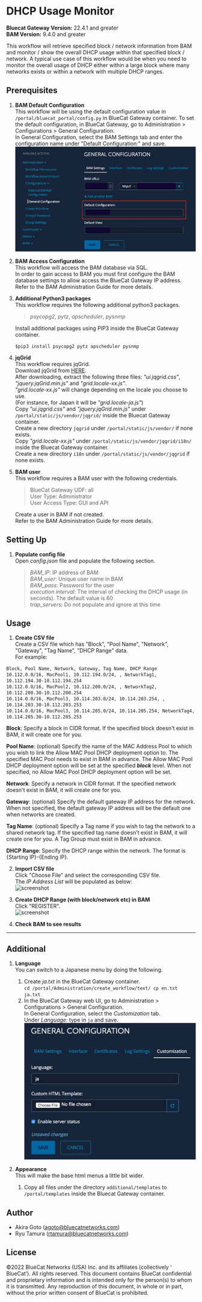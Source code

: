 # DHCP Usage Monitor

**Bluecat Gateway Version:** 22.4.1 and greater  
**BAM Version:** 9.4.0 and greater

This workflow will retrieve specified block / network information from BAM and monitor / show the overall DHCP usage within that specified block / network. A typical use case of this workflow would be when you need to monitor the overall usage of DHCP either within a large block where many networks exists or within a network with multiple DHCP ranges.

## Prerequisites

1. **BAM Default Configuration**  
   This workflow will be using the default configuration value in `/portal/bluecat_portal/config.py` in BlueCat Gateway container. To set the default configuration, in BlueCat Gateway, go to Administration > Configurations > General Configuration.  
   In General Configuration, select the BAM Settings tab and enter the configuration name under "Default Configuration:" and save.  
   ![screenshot](img/BAM_default_settings.jpg?raw=true 'BAM_default_settings')

2. **BAM Access Configuration**  
   This workflow will access the BAM database via SQL.  
   In order to gain access to BAM you must first configure the BAM database settings to allow access the BlueCat Gateway IP address.  
   Refer to the BAM Administration Guide for more details.

3. **Additional Python3 packages**  
   This workflow requires the following additional python3 packages.

   > _psycopg2_, _pytz_, _apscheduler_, _pysnmp_

   Install additional packages using PIP3 inside the BlueCat Gateway container.

   ```
   $pip3 install psycopg2 pytz apscheduler pysnmp
   ```

4. **jqGrid**  
   This workflow requires jqGrid.  
   Download jqGrid from [HERE](http://www.trirand.com/blog/?page_id=6).  
   After downloading, extract the following three files: _"ui.jqgrid.css"_, _"jquery.jqGrid.min.js"_ and _"grid.locale-xx.js"_.  
   _"grid.locale-xx.js"_ will change depending on the locale you choose to use.  
   (For instance, for Japan it will be _"grid.locale-ja.js"_)  
   Copy _"ui.jqgrid.css"_ and _"jquery.jqGrid.min.js"_ under `/portal/static/js/vendor/jqgrid/` inside the Bluecat Gateway container.  
   Create a new directory `jqgrid` under `/portal/static/js/vendor/` if none exists.  
   Copy _"grid.locale-xx.js"_ under `/portal/static/js/vendor/jqgrid/i18n/` inside the Bluecat Gateway container.  
   Create a new directory `i18n` under `/portal/static/js/vendor/jqgrid` if none exists.

5. **BAM user**  
   This workflow requires a BAM user with the following credentials.

   > BlueCat Gateway UDF: all  
   > User Type: Administrator  
   > User Access Type: GUI and API

   Create a user in BAM if not created.  
   Refer to the BAM Administration Guide for more details.

## Setting Up

1. **Populate config file**  
   Open _config.json_ file and populate the following section.
   > _BAM_IP_: IP address of BAM  
   > _BAM_user_: Unique user name in BAM  
   > _BAM_pass_: Password for the user  
   > _execution interval_: The interval of checking the DHCP usage (in seconds). The default value is 60  
   > _trap_servers_: Do not populate and ignore at this time

## Usage

1. **Create CSV file**  
   Create a CSV file which has "Block", "Pool Name", "Network", "Gateway", "Tag Name", "DHCP Range" data.  
   For example:

```csv
Block, Pool Name, Network, Gateway, Tag Name, DHCP Range
10.112.0.0/16, MacPool1, 10.112.194.0/24, , NetworkTag1, 10.112.194.30-10.112.194.254
10.112.0.0/16, MacPool2, 10.112.200.0/24, , NetworkTag2, 10.112.200.30-10.112.200.254
10.114.0.0/16, MacPool3, 10.114.203.0/24, 10.114.203.254, , 10.114.203.30-10.112.203.253
10.114.0.0/16, MacPool3, 10.114.205.0/24, 10.114.205.254, NetworkTag4, 10.114.205.30-10.112.205.253
```

**Block**: Specify a block in CIDR format. If the specified block doesn't exist in BAM, it will create one for you.

**Pool Name**: (optional) Specify the name of the MAC Address Pool to which you wish to link the Allow MAC Pool DHCP deployment option to. The specified MAC Pool needs to exist in BAM in advance. The Allow MAC Pool DHCP deployment option will be set at the specified **_block_** level. When not specified, no Allow MAC Pool DHCP deployment option will be set.

**Network**: Specify a network in CIDR format. If the specified network doesn't exist in BAM, it will create one for you.

**Gateway**: (optional) Specify the default gateway IP address for the network. When not specified, the default gateway IP address will be the default one when networks are created.

**Tag Name**: (optional) Specify a Tag name if you wish to tag the network to a shared network tag. If the specified tag name doesn't exist in BAM, it will create one for you. A Tag Group must exist in BAM in advance.

**DHCP Range**: Specify the DHCP range within the network. The format is {Starting IP}-{Ending IP}.

2. **Import CSV file**  
   Click "Choose File" and select the corresponding CSV file.  
   The _IP Address List_ will be populated as below:  
   ![screenshot](img/Bulk_DHCP1.jpg 'Bulk_DHCP1')

3. **Create DHCP Range (with block/network etc) in BAM**  
   Click "REGISTER".  
   ![screenshot](img/Bulk_DHCP2.jpg 'Bulk_DHCP2')

4. **Check BAM to see results**

---

## Additional

1. **Language**  
   You can switch to a Japanese menu by doing the following.

   1. Create _ja.txt_ in the BlueCat Gateway container.  
      `cd /portal/Administration/create_workflow/text/ cp en.txt ja.txt`
   2. In the BlueCat Gateway web UI, go to Administration > Configurations > General Configuration.  
      In General Configuration, select the _Customization_ tab.  
      Under _Language:_ type in `ja` and save.  
      ![screenshot](img/langauge_ja.jpg?raw=true 'langauge_ja')

2. **Appearance**  
   This will make the base html menus a little bit wider.
   1. Copy all files under the directory `additional/templates` to `/portal/templates` inside the Bluecat Gateway container.

## Author

- Akira Goto (agoto@bluecatnetworks.com)
- Ryu Tamura (rtamura@bluecatnetworks.com)

## License

©2022 BlueCat Networks (USA) Inc. and its affiliates (collectively ‘ BlueCat’). All rights reserved. This document contains BlueCat confidential and proprietary information and is intended only for the person(s) to whom it is transmitted. Any reproduction of this document, in whole or in part, without the prior written consent of BlueCat is prohibited.
